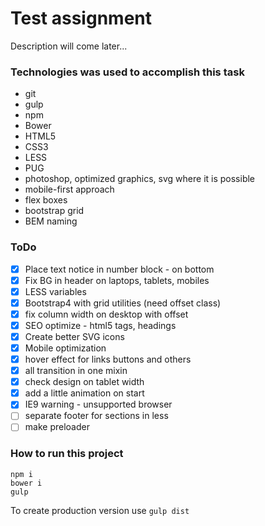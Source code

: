 # Test assignment

Description will come later...

### Technologies was used to accomplish  this task

- git
- gulp
- npm
- Bower
- HTML5
- CSS3
- LESS
- PUG
- photoshop, optimized graphics, svg where it is possible
- mobile-first approach
- flex boxes
- bootstrap grid
- BEM naming

### ToDo

- [x] Place text notice in number block - on bottom
- [x] Fix BG in header on laptops, tablets, mobiles
- [x] LESS variables
- [x] Bootstrap4 with grid utilities (need offset class)
- [x] fix column width on desktop with offset
- [x] SEO optimize - html5 tags, headings
- [x] Create better SVG icons
- [x] Mobile optimization
- [x] hover effect for links buttons and others
- [x] all transition in one mixin
- [x] check design on tablet width
- [x] add a little animation on start
- [x] IE9 warning - unsupported browser
- [ ] separate footer for sections in less
- [ ] make preloader

### How to run this project

```
npm i
bower i
gulp
```

To create production version use `gulp dist`

